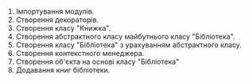 1. Імпортування модулів.
2. Створення декораторів.
3. Створення класу "Книжка".
4. Створення абстрактного класу майбутнього класу "Бібліотека".
5. Створення класу "Бібліотека" з урахуванням абстрактного класу.
6. Створення контекстного менеджера.
7. Створення об'єкта на основі класу "Бібліотека"
8. Додавання книг бібліотеки.

